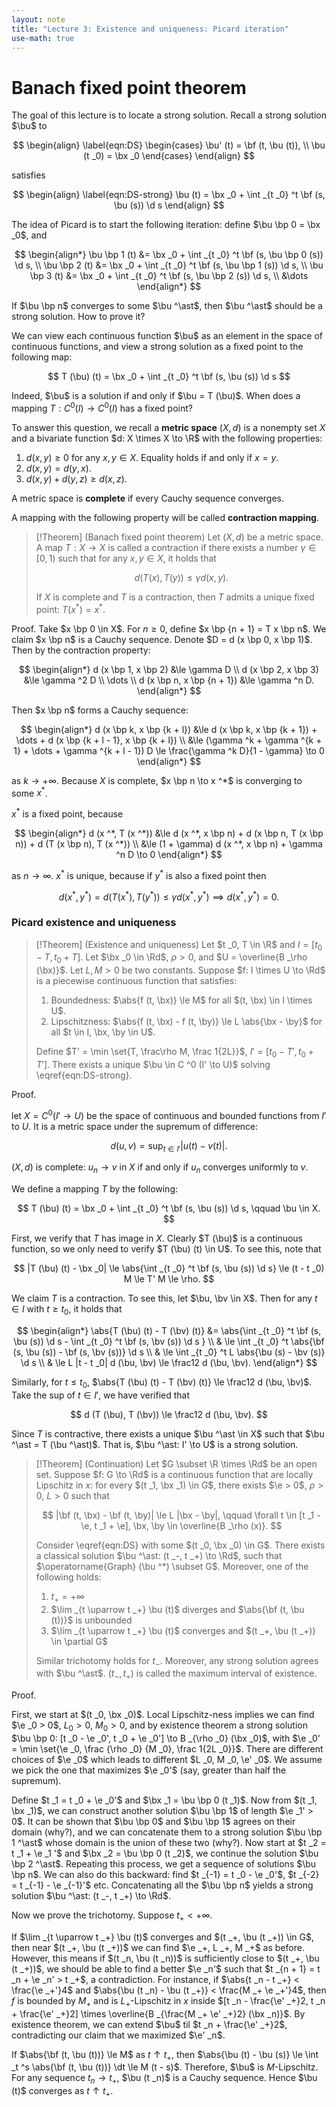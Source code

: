 ```yaml
---
layout: note
title: "Lecture 3: Existence and uniqueness: Picard iteration"
use-math: true
---
```

# Banach fixed point theorem

$$
\newcommand{\bx}{\boldsymbol x}
\newcommand{\by}{\boldsymbol y}
\newcommand{\bu}{\boldsymbol u}
\newcommand{\bv}{\boldsymbol v}
\newcommand{\bF}{\boldsymbol F}
\newcommand{\bf}{\boldsymbol f}
$$

The goal of this lecture is to locate a strong solution. Recall a strong solution $\bu$ to 

$$
\begin{align}
	\label{eqn:DS}
	\begin{cases}
		\bu' (t) = \bf (t, \bu (t)), \\
		\bu (t _0) = \bx _0
	\end{cases}
\end{align}
$$

satisfies

$$
	\begin{align}
	\label{eqn:DS-strong}
	\bu (t) = \bx _0 + \int _{t _0} ^t \bf (s, \bu (s)) \d s
	\end{align}
$$

The idea of Picard is to start the following iteration: define $\bu \bp 0 = \bx _0$, and

$$
	\begin{align*}
		\bu \bp 1 (t) &= \bx _0 + \int _{t _0} ^t \bf (s, \bu \bp 0 (s)) \d s, \\
		\bu \bp 2 (t) &= \bx _0 + \int _{t _0} ^t \bf (s, \bu \bp 1 (s)) \d s, \\
		\bu \bp 3 (t) &= \bx _0 + \int _{t _0} ^t \bf (s, \bu \bp 2 (s)) \d s, \\
		&\dots
	\end{align*}
$$

If $\bu \bp n$ converges to some $\bu ^\ast$, then $\bu ^\ast$ should be a strong solution. How to prove it?

We can view each continuous function $\bu$ as an element in the space of continuous functions, and view a strong solution as a fixed point to the following map:

$$
	T (\bu) (t) = \bx _0 + \int _{t _0} ^t \bf (s, \bu (s)) \d s
$$

Indeed, $\bu$ is a solution if and only if $\bu = T (\bu)$. When does a mapping $T: C ^0 (I) \to C ^0 (I)$ has a fixed point? 

To answer this question, we recall a **metric space** $(X, d)$ is a nonempty set $X$ and a bivariate function $d: X \times X \to \R$ with the following properties:

1. $d (x, y) \ge 0$ for any $x, y \in X$. Equality holds if and only if $x = y$.
2. $d (x, y) = d (y, x)$. 
3. $d (x, y) + d (y, z) \ge d (x, z)$. 

A metric space is **complete** if every Cauchy sequence converges.

A mapping with the following property will be called **contraction mapping**.

> [!Theorem] 
> (Banach fixed point theorem) Let $(X, d)$ be a metric space. A map $T: X \to X$ is called a contraction if there exists a number $\gamma \in [0, 1)$ such that for any $x, y \in X$, it holds that 
> 
> $$
> 	d(T (x), T (y)) \le \gamma d (x, y).
> $$
> 
> If $X$ is complete and $T$ is a contraction, then $T$ admits a unique fixed point: $T (x ^*) = x ^*$. 

Proof. Take $x \bp 0 \in X$. For $n \ge 0$, define $x \bp {n + 1} = T x \bp n$. We claim $x \bp n$ is a Cauchy sequence. Denote $D = d (x \bp 0, x \bp 1)$. Then by the contraction property: 

$$
\begin{align*}
	d (x \bp 1, x \bp 2) &\le \gamma D \\
	d (x \bp 2, x \bp 3) &\le \gamma ^2 D \\
	 \dots \\
	d (x \bp n, x \bp {n + 1}) &\le \gamma ^n D.
\end{align*}
$$

Then $x \bp n$ forms a Cauchy sequence:

$$
\begin{align*}
	d (x \bp k, x \bp {k + l}) &\le d (x \bp k, x \bp {k + 1}) + \dots + d (x \bp {k + l - 1}, x \bp {k + l}) \\
	&\le (\gamma ^k + \gamma ^{k + 1} + \dots + \gamma ^{k + l - 1}) D \le \frac{\gamma ^k D}{1 - \gamma} \to 0
\end{align*}
$$

as $k \to +\infty$. Because $X$ is complete, $x \bp n \to x ^*$ is converging to some $x ^\ast$.

$x ^*$ is a fixed point, because

$$
\begin{align*}
	d (x ^*, T (x ^*)) &\le d (x ^*, x \bp n) + d (x \bp n, T (x \bp n)) + d (T (x \bp n), T (x ^*)) \\
	&\le (1 + \gamma) d (x ^*, x \bp n) + \gamma ^n D \to 0
\end{align*}
$$

as $n \to \infty$. $x ^\ast$ is unique, because if $y ^*$ is also a fixed point then 

$$
	d (x ^*, y ^*) = d (T (x ^*), T (y ^*)) \le \gamma d (x ^*, y ^*) \implies d (x ^*, y ^*) = 0.
$$

### Picard existence and uniqueness

> [!Theorem]
> (Existence and uniqueness) Let $t _0, T \in \R$ and $I = [t _0 - T, t _0 + T]$. Let $\bx _0 \in \Rd$, $\rho > 0$, and $U = \overline{B _\rho (\bx)}$. 
> Let $L, M > 0$ be two constants.
> Suppose $f: I \times U \to \Rd$ is a piecewise continuous function that satisfies:
>
> 1. Boundedness: $\abs{f (t, \bx)} \le M$ for all $(t, \bx) \in I \times U$.
> 2. Lipschitzness: $\abs{f (t, \bx) - f (t, \by)} \le L \abs{\bx - \by}$ for all $t \in I, \bx, \by \in U$.
>
> Define $T' = \min \set{T, \frac\rho M, \frac 1{2L}}$, $I' = [t _0 - T', t _0 + T']$. 
> There exists a unique $\bu \in C ^0 (I' \to U)$ solving \eqref{eqn:DS-strong}.

Proof. 

let $X = C ^0 (I' \to U)$ be the space of continuous and bounded functions from $I'$ to $U$. It is a metric space under the supremum of difference:

$$
	d (u, v) = \sup _{t \in I'} |u (t) - v (t)|.
$$

$(X, d)$ is complete: $u _n \to v$ in $X$ if and only if $u _n$ converges uniformly to $v$. 

We define a mapping $T$ by the following: 

$$
	T (\bu) (t) = \bx _0 + \int _{t _0} ^t \bf (s, \bu (s)) \d s, \qquad \bu \in X.
$$

First, we verify that $T$ has image in $X$. Clearly $T (\bu)$ is a continuous function, so we only need to verify $T (\bu) (t) \in U$. To see this, note that 

$$
	|T (\bu) (t) - \bx _0| \le \abs{\int _{t _0} ^t \bf (s, \bu (s)) \d s} \le (t - t _0) M \le T' M \le \rho. 
$$

We claim $T$ is a contraction. To see this, let $\bu, \bv \in X$. Then for any $t \in I$ with $t \ge t _0$, it holds that 

$$
\begin{align*}
	\abs{T (\bu) (t) - T (\bv) (t)} &= \abs{\int _{t _0} ^t \bf (s, \bu (s)) \d s - \int _{t _0} ^t \bf (s, \bv (s)) \d s } \\
	& \le \int _{t _0} ^t \abs{\bf (s, \bu (s)) - \bf (s, \bv (s))} \d s \\
	& \le \int _{t _0} ^t L \abs{\bu (s) - \bv (s)} \d s \\
	& \le L |t - t _0| d (\bu, \bv) \le \frac12 d (\bu, \bv).
\end{align*}
$$

Similarly, for $t \le t _0$, $\abs{T (\bu) (t) - T (\bv) (t)} \le \frac12 d (\bu, \bv)$. 
Take the sup of $t \in I'$, we have verified that 

$$
	d (T (\bu), T (\bv)) \le \frac12 d (\bu, \bv).
$$

Since $T$ is contractive, there exists a unique $\bu ^\ast \in X$ such that $\bu ^\ast = T (\bu ^\ast)$. That is, $\bu ^\ast: I' \to U$ is a strong solution. 

> [!Theorem]
> (Continuation) Let $G \subset \R \times \Rd$ be an open set. Suppose $f: G \to \Rd$ is a continuous function that are locally Lipschitz in $x$: for every $(t _1, \bx _1) \in G$, there exists $\e > 0$, $\rho > 0$, $L > 0$ such that 
>
> $$
> 	|\bf (t, \bx) - \bf (t, \by)| \le L |\bx - \by|, \qquad \forall t \in [t _1 - \e, t _1 + \e], \bx, \by \in \overline{B _\rho (x)}.
> $$
>
> Consider \eqref{eqn:DS} with some $(t _0, \bx _0) \in G$. There exists a classical solution $\bu ^\ast: (t _-, t _+) \to \Rd$, such that $\operatorname{Graph} (\bu ^*) \subset G$. Moreover, one of the following holds:
> 
> 1. $t _+ = +\infty$
> 2. $\lim _{t \uparrow t _+} \bu (t)$ diverges and $\abs{\bf (t, \bu (t))}$ is unbounded 
> 3. $\lim _{t \uparrow t _+} \bu (t)$ converges and $(t _+, \bu (t _+)) \in \partial G$
> 
> Similar trichotomy holds for $t _-$. Moreover, any strong solution agrees with $\bu ^\ast$.
> $(t _-, t _+)$ is called the maximum interval of existence. 

Proof. 

First, we start at $(t _0, \bx _0)$. Local Lipschitz-ness implies we can find $\e _0 > 0$, $L _0 > 0$, $M _0 > 0$, and by existence theorem a strong solution $\bu \bp 0: [t _0 - \e _0', t _0 + \e _0'] \to B _{\rho _0} (\bx _0)$, with $\e _0' = \min \set{\e _0, \frac {\rho _0} {M _0}, \frac 1{2L _0}}$. There are different choices of $\e _0$ which leads to different $L _0, M _0, \e' _0$. We assume we pick the one that maximizes $\e _0'$ (say, greater than half the supremum). 

Define $t _1 = t _0 + \e _0'$ and $\bx _1 = \bu \bp 0 (t _1)$. Now from $(t _1, \bx _1)$, we can construct another solution $\bu \bp 1$ of length $\e _1' > 0$. It can be shown that $\bu \bp 0$ and $\bu \bp 1$ agrees on their domain (why?), and we can concatenate them to a strong solution $\bu \bp 1 ^\ast$ whose domain is the union of these two (why?). Now start at $t _2 = t _1 + \e _1 '$ and $\bx _2 = \bu \bp 0 (t _2)$, we continue the solution $\bu \bp 2 ^\ast$. Repeating this process, we get a sequence of solutions $\bu \bp n$. We can also do this backward: find $t _{-1} = t _0 - \e _0'$, $t _{-2} = t _{-1} - \e _{-1}'$ etc. Concatenating all the $\bu \bp n$ yields a strong solution $\bu ^\ast: (t _-, t _+) \to \Rd$.

Now we prove the trichotomy. Suppose $t _+ < +\infty$.

If $\lim _{t \uparrow t _+} \bu (t)$ converges and $(t _+, \bu (t _+)) \in G$, then near $(t _+, \bu (t _+))$ we can find $\e _+, L _+, M _+$ as before. However, this means if $(t _n, \bu (t _n))$ is sufficiently close to $(t _+, \bu (t _+))$, we should be able to find a better $\e _n'$ such that $t _{n + 1} = t _n + \e _n' > t _+$, a contradiction. For instance, if $\abs{t _n - t _+} < \frac{\e _+'}4$ and $\abs{\bu (t _n) - \bu (t _+)} < \frac{M _+ \e _+'}4$, then $f$ is bounded by $M _+$ and is $L _+$-Lipschitz in $x$ inside $[t _n - \frac{\e' _+}2, t _n + \frac{\e' _+}2] \times \overline{B _{\frac{M _+ \e' _+}2} (\bx _n)}$. By existence theorem, we can extend $\bu$ til $t _n + \frac{\e' _+}2$, contradicting our claim that we maximized $\e' _n$. 

If $\abs{\bf (t, \bu (t))} \le M$ as $t \uparrow t _+$, then $\abs{\bu (t) - \bu (s)} \le \int _t ^s \abs{\bf (t, \bu (t))} \dt \le M (t - s)$. Therefore, $\bu$ is $M$-Lipschitz. For any sequence $t _n \to t _+$, $\bu (t _n)$ is a Cauchy sequence. Hence $\bu (t)$ converges as $t \uparrow t _+$.
